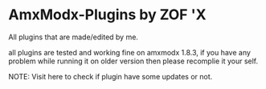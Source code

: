 # AmxModx-Plugins by ZOF 'X
All plugins that are made/edited by me.

all plugins are tested and working fine on amxmodx 1.8.3, if you have any problem while running it on older version then please recomplie it your self.

NOTE: Visit here to check if plugin have some updates or not.
